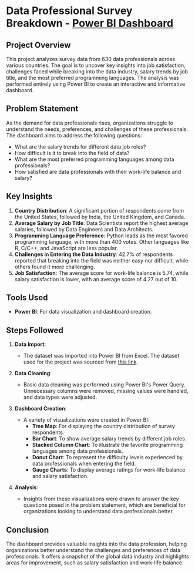 # Data Professional Survey Breakdown - [Power BI Dashboard](https://app.powerbi.com/groups/me/reports/2612cc1a-4cc6-4a36-924f-8ee81ca14bae/1df359748d1e824bd4ae?experience=power-bi)

## Project Overview

This project analyzes survey data from 630 data professionals across various countries. The goal is to uncover key insights into job satisfaction, challenges faced while breaking into the data industry, salary trends by job title, and the most preferred programming languages. The analysis was performed entirely using Power BI to create an interactive and informative dashboard.

## Problem Statement

As the demand for data professionals rises, organizations struggle to understand the needs, preferences, and challenges of these professionals. The dashboard aims to address the following questions:
- What are the salary trends for different data job roles?
- How difficult is it to break into the field of data?
- What are the most preferred programming languages among data professionals?
- How satisfied are data professionals with their work-life balance and salary?

## Key Insights

1. **Country Distribution**: A significant portion of respondents come from the United States, followed by India, the United Kingdom, and Canada.
2. **Average Salary by Job Title**: Data Scientists report the highest average salaries, followed by Data Engineers and Data Architects.
3. **Programming Language Preference**: Python leads as the most favored programming language, with more than 400 votes. Other languages like R, C/C++, and JavaScript are less popular.
4. **Challenges in Entering the Data Industry**: 42.7% of respondents reported that breaking into the field was neither easy nor difficult, while others found it more challenging.
5. **Job Satisfaction**: The average score for work-life balance is 5.74, while salary satisfaction is lower, with an average score of 4.27 out of 10.

## Tools Used

- **Power BI**: For data visualization and dashboard creation.

## Steps Followed

1. **Data Import**: 
   - The dataset was imported into Power BI from Excel. The dataset used for the project was sourced from [this link](https://github.com/AlexTheAnalyst/Power-BI/blob/main/Power%20BI%20-%20Final%20Project.xlsx).

2. **Data Cleaning**:
   - Basic data cleaning was performed using Power BI's Power Query. Unnecessary columns were removed, missing values were handled, and data types were adjusted.

3. **Dashboard Creation**:
   - A variety of visualizations were created in Power BI:
     - **Tree Map**: For displaying the country distribution of survey respondents.
     - **Bar Chart**: To show average salary trends by different job roles.
     - **Stacked Column Chart**: To illustrate the favorite programming languages among data professionals.
     - **Donut Chart**: To represent the difficulty levels experienced by data professionals when entering the field.
     - **Gauge Charts**: To display average ratings for work-life balance and salary satisfaction.

4. **Analysis**:
   - Insights from these visualizations were drawn to answer the key questions posed in the problem statement, which are beneficial for organizations looking to understand data professionals better.

## Conclusion

The dashboard provides valuable insights into the data profession, helping organizations better understand the challenges and preferences of data professionals. It offers a snapshot of the global data industry and highlights areas for improvement, such as salary satisfaction and work-life balance.
